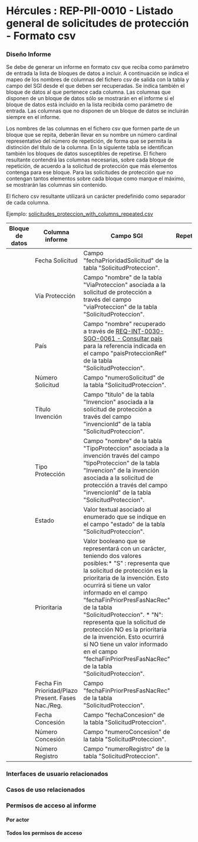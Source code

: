 # Hércules : REP\-PII\-0010 \- Listado general de solicitudes de protección \- Formato csv







### Diseño Informe

Se debe de generar un informe en formato csv que reciba como parámetro de entrada la lista de bloques de datos a incluir. A continuación se indica el mapeo de los nombres de columnas del fichero csv de salida con la tabla y campo del SGI desde el que deben ser recuperadas. Se indica también el bloque de datos al que pertenece cada columna. Las columnas que disponen de un bloque de datos sólo se mostrarán en el informe si el bloque de datos está incluido en la lista recibida como parámetro de entrada. Las columnas que no disponen de un bloque de datos se incluirán siempre en el informe.

Los nombres de las columnas en el fichero csv que formen parte de un bloque que se repita, deberán llevar en su nombre un número cardinal representativo del número de repetición, de forma que se permita la distinción del título de la columna. En la siguiente tabla se identifican también los bloques de datos susceptibles de repetirse. El fichero resultante contendrá las columnas necesarias, sobre cada bloque de repetición, de acuerdo a la solicitud de protección que más elementos contenga para ese bloque. Para las solicitudes de protección que no contengan tantos elementos sobre cada bloque como marque el máximo, se mostrarán las columnas sin contenido.

El fichero csv resultante utilizará un carácter predefinido como separador de cada columna.

Ejemplo: [solicitudes\_proteccion\_with\_columns\_repeated.csv](/attachments/597852844/597858700.csv "attachments/597852844/597858700.csv")

  




| Bloque de datos | Columna informe | Campo SGI | Repetición |
| --- | --- | --- | --- |
|  | Fecha Solicitud | Campo "fechaPrioridadSolicitud" de la tabla "SolicitudProteccion". |  |
|  | Vía Protección | Campo "nombre" de la tabla "ViaProteccion" asociada a la solicitud de protección a través del campo "viaProteccion" de la tabla "SolicitudProteccion". |  |
|  | País | Campo "nombre" recuperado a través de [REQ\-INT\-0030\-SGO\-0061 \- Consultar país](/hercules/sgi-sistema-de-gestion-de-investigacion/requisitos-y-analisis-funcional/analisis-funcional-sgi-hercules/gen-aspectos-generales/int-requisitos-de-integracion/req-int-0030-sgo-integracion-con-sistema-de-gestion-de-la-estructura-organica/req-int-0030-sgo-0061-consultar-pais.md "/hercules/sgi-sistema-de-gestion-de-investigacion/requisitos-y-analisis-funcional/analisis-funcional-sgi-hercules/gen-aspectos-generales/int-requisitos-de-integracion/req-int-0030-sgo-integracion-con-sistema-de-gestion-de-la-estructura-organica/req-int-0030-sgo-0061-consultar-pais.md") para la referencia indicada en el campo "paisProteccionRef" de la tabla "SolicitudProteccion". |  |
|  | Número Solicitud | Campo "numeroSolicitud" de la tabla "SolicitudProteccion". |  |
|  | Título Invención | Campo "titulo" de la tabla "Invencion" asociada a la solicitud de protección a través del campo "invencionId" de la tabla "SolicitudProteccion". |  |
|  | Tipo Protección | Campo "nombre" de la tabla "TipoProteccion" asociada a la invención través del campo "tipoProteccion" de la tabla "Invencion" de la invención asociada a la solicitud de protección a través del campo "invencionId" de la tabla "SolicitudProteccion". |  |
|  | Estado | Valor textual asociado al enumerado que se indique en el campo "estado" de la tabla "SolicitudProteccion". |  |
|  | Prioritaria | Valor booleano que se representará con un carácter, teniendo dos valores posibles:* "S" : representa que la solicitud de protección es la prioritaria de la invención. Esto ocurrirá si tiene un valor informado en el campo "fechaFinPriorPresFasNacRec" de la tabla "SolicitudProteccion". * "N": representa que la solicitud de protección NO es la prioritaria de la invención. Esto ocurrirá si NO tiene un valor informado en el campo "fechaFinPriorPresFasNacRec" de la tabla "SolicitudProteccion". |  |
|  | Fecha Fin Prioridad/Plazo Present. Fases Nac./Reg. | Campo "fechaFinPriorPresFasNacRec" de la tabla "SolicitudProteccion". |  |
|  | Fecha Concesión | Campo "fechaConcesion" de la tabla "SolicitudProteccion". |  |
|  | Número Concesión | Campo "numeroConcesion" de la tabla "SolicitudProteccion". |  |
|  | Número Registro | Campo "numeroRegistro" de la tabla "SolicitudProteccion". |  |







### Interfaces de usuario relacionados







### Casos de uso relacionados



  








### Permisos de acceso al informe

#### Por actor

#### Todos los permisos de acceso







